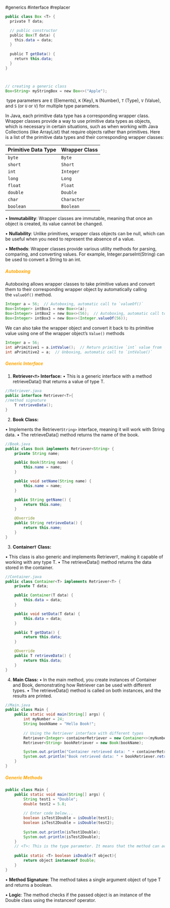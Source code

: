 #generics #interface #replacer 

```java
public class Box <T> {  
  private T data;  

  // public constructor
  public Box(T data) {  
    this.data = data;  
  }  
  
  public T getData() {  
    return this.data;  
  }    
}



// creating a generic class
Box<String> myStringBox = new Box<>("Apple");
```

 type parameters are `E` (Elements), `K` (Key), `N` (Number), `T` (Type), `V` (Value), and `S` (or `U` or `V`) for multiple type parameters.


In Java, each primitive data type has a corresponding wrapper class. Wrapper classes provide a way to use primitive data types as objects, which is necessary in certain situations, such as when working with Java Collections (like ArrayList) that require objects rather than primitives. Here is a list of the primitive data types and their corresponding wrapper classes:

| Primitive Data Type | Wrapper Class |
|---------------------|---------------|
| `byte`              | `Byte`        |
| `short`             | `Short`       |
| `int`               | `Integer`     |
| `long`              | `Long`        |
| `float`             | `Float`       |
| `double`            | `Double`      |
| `char`              | `Character`   |
| `boolean`           | `Boolean`     |
• **Immutability**: Wrapper classes are immutable, meaning that once an object is created, its value cannot be changed.

• **Nullability**: Unlike primitives, wrapper class objects can be null, which can be useful when you need to represent the absence of a value.

• **Methods**: Wrapper classes provide various utility methods for parsing, comparing, and converting values. For example, Integer.parseInt(String) can be used to convert a String to an int.

##### <span style="color:orange">Autoboxing</span>
Autoboxing allows wrapper classes to take primitive values and convert them to their corresponding wrapper object by automatically calling the `valueOf()` method.
```java
Integer a = 56;  // Autoboxing, automatic call to `valueOf()`  
Box<Integer> intBox1 = new Box<>(a);  
Box<Integer> intBox2 = new Box<>(56);  // Autoboxing, automatic call to `valueOf()`  
Box<Integer> intBox3 = new Box<>(Integer.valueOf(56));
```

We can also take the wrapper object and convert it back to its primitive value using one of the wrapper object’s `Value()` methods

```java
Integer a = 56;  
int aPrimitive1 = a.intValue();  // Return primitive `int` value from `Integer` object  
int aPrimitive2 = a;  // Unboxing, automatic call to `intValue()`
```

##### <span style="color:orange">Generic Interface</span>


1. **Retriever`<T>`** **Interface:**
• This is a generic interface with a method retrieveData() that returns a value of type T.

```java
//Retriever.java
public interface Retriever<T>{
//method signature
	T retrieveData();
}
```

2. **Book** **Class:**

• Implements the Retriever`String>` interface, meaning it will work with String data.
• The retrieveData() method returns the name of the book.
```java
//Book.java
public class Book implements Retriever<String> {
    private String name;

    public Book(String name) {
        this.name = name;
    }

    public void setName(String name) {
        this.name = name;
    }

    public String getName() {
        return this.name;
    }

    @Override
    public String retrieveData() {
        return this.name;
    }
}
```

3. **Container`T`** **Class:**

• This class is also generic and implements Retriever`T`, making it capable of working with any type T.
• The retrieveData() method returns the data stored in the container.
```java
//Container.java
public class Container<T> implements Retriever<T> {
    private T data;

    public Container(T data) {
        this.data = data;
    }

    public void setData(T data) {
        this.data = data;
    }

    public T getData() {
        return this.data;
    }

    @Override
    public T retrieveData() {
        return this.data;
    }
}
```

4. **Main** **Class:**
• In the main method, you create instances of Container and Book, demonstrating how Retriever can be used with different types.
• The retrieveData() method is called on both instances, and the results are printed.

```java
//Main.java
public class Main {
    public static void main(String[] args) {
        int myNumber = 24;
        String bookName = "Hello Book!";
        
        // Using the Retriever interface with different types
        Retriever<Integer> containerRetriever = new Container<>(myNumber);
        Retriever<String> bookRetriever = new Book(bookName);

        System.out.println("Container retrieved data: " + containerRetriever.retrieveData());
        System.out.println("Book retrieved data: " + bookRetriever.retrieveData());
    }
}
```

##### <span style="color:orange">Generic Methods</span>

```java
public class Main {
	public static void main(String[] args) {
	    String test1 = "Double";
	    double test2 = 5.8;
	
	    // Enter code below...  
	    boolean isTest1Double = isDouble(test1);
	    boolean isTest2Double = isDouble(test2);
	
	    System.out.println(isTest1Double);
	    System.out.println(isTest2Double);
	}
	// <T>: This is the type parameter. It means that the method can accept any type of object.
	
	public static <T> boolean isDouble(T object){
	    return object instanceof Double;
	}
}
```

• **Method Signature**: The method takes a single argument object of type T and returns a boolean.

• **Logic**: The method checks if the passed object is an instance of the Double class using the instanceof operator.